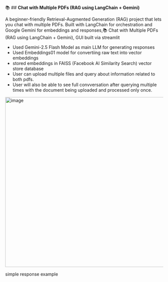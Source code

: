 📚 ## **Chat with Multiple PDFs (RAG using LangChain + Gemini)**

A beginner-friendly Retrieval-Augmented Generation (RAG) project that lets you chat with multiple PDFs. Built with LangChain for orchestration and Google Gemini for embeddings and responses,📚 Chat with Multiple PDFs (RAG using LangChain + Gemini), GUI built via streamlit

- Used Gemini-2.5 Flash Model as main LLM for generating responses
- Used Embeddings01 model for convertiing raw text into vector embeddings
- stored embeddings in FAISS (Facebook AI Similarity Search) vector store database
- User can upload multiple files and query about information related to both pdfs.
- User will also be able to see full convversation after querying multiple times with the document being uploaded and processed only once.
<img width="960" height="540" alt="image" src="https://github.com/user-attachments/assets/3d873c34-daef-41a3-a990-511d2a7316ba" />

simple response example 
